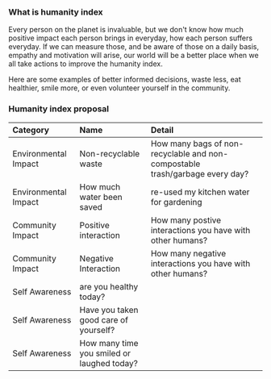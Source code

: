 ### What is humanity index

Every person on the planet is invaluable, but we don't know how much positive impact each person brings in everyday, how each person suffers everyday. If we can measure those, and be aware of those on a daily basis, empathy and motivation will arise, our world will be a better place when we all take actions to improve the humanity index.


Here are some examples of better informed decisions, waste less, eat healthier, smile more, or even volunteer yourself in the community.

 
 ### Humanity index proposal

| Category | Name | Detail | |
| :---  |  :--- |  :---  |  :---  |
| Environmental Impact | Non-recyclable waste | How many bags of non-recyclable and non-compostable trash/garbage every day?||
| Environmental Impact | How much water been saved | re-used my kitchen water for gardening ||
| Community Impact | Positive interaction | How many postive interactions you have with other humans? ||
| Community Impact | Negative Interaction | How many negative interactions you have with other humans?||
| Self Awareness | are you healthy today? |||
| Self Awareness | Have you taken good care of yourself?||
| Self Awareness | How many time you smiled or laughed today? ||
